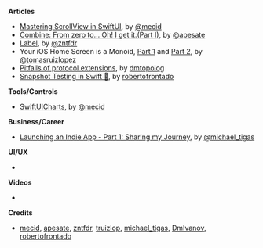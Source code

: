 
**Articles**

* [Mastering ScrollView in SwiftUI](https://swiftwithmajid.com/2020/09/24/mastering-scrollview-in-swiftui/), by [@mecid](https://twitter.com/mecid)
* [Combine: From zero to… Oh! I get it.(Part I)](https://medium.com/dev-jam/combine-from-zero-to-oh-i-get-it-part-i-6aa9ced8e5f?source=friends_link&sk=88322052964d18783f85d20fc7ba3544), by [@apesate](https://github.com/APesate)
* [Label](https://fivestars.blog/swiftui/label.html), by [@zntfdr](https://twitter.com/zntfdr)
* Your iOS Home Screen is a Monoid, [Part 1](https://www.47deg.com/blog/home-screen-monoid-i/) and [Part 2](https://www.47deg.com/blog/home-screen-monoid-ii/), by [@tomasruizlopez](https://twitter.com/tomasruizlopez)
* [Pitfalls of protocol extensions](https://dmtopolog.com/pitfalls-of-protocol-extensions/), by [dmtopolog](https://twitter.com/dmtopolog)
* [Snapshot Testing in Swift 📸](https://medium.com/dev-jam/snapshot-testing-in-swift-9d52cbec075c?source=friends_link&sk=97105a267f97918295c6cee4674f7cd5), by [robertofrontado](https://www.linkedin.com/in/robertofrontado/)

**Tools/Controls**

* [SwiftUICharts](https://github.com/mecid/SwiftUICharts), by [@mecid](https://twitter.com/mecid)

**Business/Career**
* [Launching an Indie App - Part 1: Sharing my Journey](https://heyimakeapps.com/blog/launching-an-indie-app-part-1-sharing-my-journey), by [@michael_tigas](https://twitter.com/michael_tigas)

**UI/UX**

*

**Videos**

*

**Credits**

* [mecid](https://github.com/mecid), [apesate](https://github.com/APesate), [zntfdr](https://github.com/zntfdr), [truizlop](https://github.com/truizlop), [michael_tigas](https://github.com/teeeeeegz), [DmIvanov](https://github.com/DmIvanov), [robertofrontado](https://www.linkedin.com/in/robertofrontado/)
